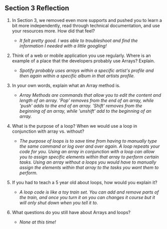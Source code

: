 ## Section 3 Reflection

1. In Section 3, we removed even more supports and pushed you to learn a bit more independently, read through technical documentation, and use your resources more. How did that feel?
    - _It felt pretty good. I was able to troubleshoot and find the information I needed with a little googling!_

2. Think of a web or mobile application you use regularly. Where is an example of a place that the developers probably use Arrays? Explain.
    - _Spotify probably uses arrays within a specific artist's profile and then again within a specific album in that artists profile._

3. In your own words, explain what an Array method is.
    - _Array Methods are commands that allow you to edit the content and length of an array. 'Pop' removes from the end of an array, while 'push' adds to the end of an array. 'Shift' removes from the beginning of an array, while 'unshift' add to the beginning of an array._

4. What is the purpose of a loop? When we would use a loop in conjunction with array vs. without?
    - _The purpose of loops is to save time from having to manually type the same command or log over and over again. A loop repeats your code for you. Using an array in conjunction with a loop can allow you to assign specific elements within that array to perform certain tasks. Using an array without a loops you would have to manually assign the elements within that array to the tasks you want them to perform._

5. If you had to teach a 5 year old about loops, how would you explain it?
    - _A loop code is like a toy train set. You can add and remove parts of the train, and once you turn it on you can changes it course but it will only shut down when you tell it to._

6. What questions do you still have about Arrays and loops?
    - _None at this time!_

